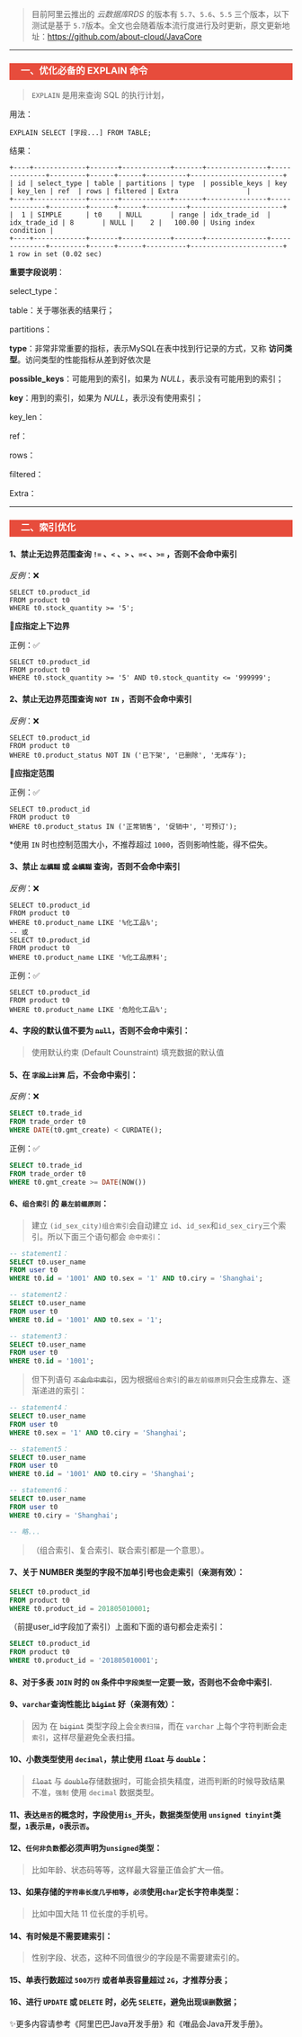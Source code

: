 > 目前阿里云推出的 *云数据库RDS* 的版本有 `5.7`、`5.6`、`5.5` 三个版本，以下测试是基于 `5.7`版本。全文也会随着版本流行度进行及时更新，原文更新地址：https://github.com/about-cloud/JavaCore

---

<h3 style="padding-bottom:6px; padding-left:20px; color:#ffffff; background-color:#E74C3C;">一、优化必备的 EXPLAIN 命令</h3>

> `EXPLAIN`  是用来查询 SQL 的执行计划，

用法：

```mysql
EXPLAIN SELECT [字段...] FROM TABLE;
```

结果：

```mysql
+----+-------------+-------+------------+-------+---------------+--------------+---------+------+------+----------+-----------------------+
| id | select_type | table | partitions | type  | possible_keys | key          | key_len | ref  | rows | filtered | Extra                 |
+----+-------------+-------+------------+-------+---------------+--------------+---------+------+------+----------+-----------------------+
|  1 | SIMPLE      | t0    | NULL       | range | idx_trade_id  | idx_trade_id | 8       | NULL |    2 |   100.00 | Using index condition |
+----+-------------+-------+------------+-------+---------------+--------------+---------+------+------+----------+-----------------------+
1 row in set (0.02 sec)
```

**重要字段说明**：

select_type：

table：关于哪张表的结果行；

partitions：

**type**：非常非常重要的指标，表示MySQL在表中找到行记录的方式，又称 **访问类型**。访问类型的性能指标从差到好依次是

**possible_keys**：可能用到的索引，如果为 *NULL*，表示没有可能用到的索引；

**key**：用到的索引，如果为 *NULL*，表示没有使用索引；

key_len：

ref：

rows：

filtered：

Extra：



---

<h3 style="padding-bottom:6px; padding-left:20px; color:#ffffff; background-color:#E74C3C;">二、索引优化</h3>

#### 1、禁止无边界范围查询 `!=` 、`<`  、`>` 、`=<` 、`>=` ，否则不会命中索引

*反例*：:x:

```mysql
SELECT t0.product_id
FROM product t0
WHERE t0.stock_quantity >= '5';
```

:pushpin:**应指定上下边界**

正例：:white_check_mark:

```mysql
SELECT t0.product_id
FROM product t0
WHERE t0.stock_quantity >= '5' AND t0.stock_quantity <= '999999';
```



#### 2、禁止无边界范围查询 `NOT IN`  ，否则不会命中索引

*反例*：❌

```mysql
SELECT t0.product_id
FROM product t0
WHERE t0.product_status NOT IN ('已下架', '已删除', '无库存');
```

📌**应指定范围**

正例：✅

```mysql
SELECT t0.product_id
FROM product t0
WHERE t0.product_status IN ('正常销售', '促销中', '可预订');
```

*使用 `IN` 时也控制范围大小，不推荐超过 `1000`，否则影响性能，得不偿失。



#### 3、禁止 ~~`左模糊`~~ 或 ~~`全模糊`~~ 查询，否则不会命中索引

*反例*：❌

```mysql
SELECT t0.product_id
FROM product t0
WHERE t0.product_name LIKE '%化工品%';
-- 或
SELECT t0.product_id
FROM product t0
WHERE t0.product_name LIKE '%化工品原料';
```

正例：✅

```mysql
SELECT t0.product_id
FROM product t0
WHERE t0.product_name LIKE '危险化工品%';
```



#### 4、字段的默认值不要为 ~~`null`~~，否则不会命中索引：
> 使用默认约束 (Default Counstraint) 填充数据的默认值



#### 5、在 ~~`字段上计算`~~ 后，不会命中索引：

*反例*：❌

```sql
SELECT t0.trade_id
FROM trade_order t0
WHERE DATE(t0.gmt_create) < CURDATE();
```
正例：✅
```sql
SELECT t0.trade_id
FROM trade_order t0
WHERE t0.gmt_create >= DATE(NOW())
```



#### 6、`组合索引` 的 `最左前缀原则`：



> 建立 `(id_sex_city)组合索引`会自动建立 `id`、`id_sex`和`id_sex_ciry`三个索引。所以下面三个语句都会 `命中索引`：

```sql
-- statement1：
SELECT t0.user_name
FROM user t0
WHERE t0.id = '1001' AND t0.sex = '1' AND t0.ciry = 'Shanghai';

-- statement2：
SELECT t0.user_name
FROM user t0
WHERE t0.id = '1001' AND t0.sex = '1';

-- statement3：
SELECT t0.user_name
FROM user t0
WHERE t0.id = '1001';
```

> 但下列语句 ~~`不会命中索引`~~，因为根据`组合索引`的`最左前缀原则`只会生成靠左、逐渐递进的索引：

```sql
-- statement4：
SELECT t0.user_name
FROM user t0
WHERE t0.sex = '1' AND t0.ciry = 'Shanghai';

-- statement5：
SELECT t0.user_name
FROM user t0
WHERE t0.id = '1001' AND t0.ciry = 'Shanghai';

-- statement6：
SELECT t0.user_name
FROM user t0
WHERE t0.ciry = 'Shanghai';

-- 略...
```

> （组合索引、复合索引、联合索引都是一个意思）。



#### 7、关于 NUMBER 类型的字段不加单引号也会走索引（亲测有效）：

```sql
SELECT t0.product_id
FROM product t0
WHERE t0.product_id = 201805010001;
```

（前提user_id字段加了索引）上面和下面的语句都会走索引：

```sql
SELECT t0.product_id
FROM product t0
WHERE t0.product_id = '201805010001';
```



#### 8、对于多表 `JOIN` 时的 `ON` 条件中`字段类型`一定要一致，否则也不会命中索引.



#### 9、`varchar`查询性能比 ~~`bigint`~~ 好（亲测有效）：

> 因为 在 ~~`bigint`~~ 类型字段上会`全表扫描`，而在 `varchar` 上每个字符判断会走`索引`，这样尽量避免全表扫描。



#### 10、小数类型使用 `decimal`，禁止使用 ~~`float`~~ 与 ~~`double`~~： 
> ~~`float`~~ 与 ~~`double`~~存储数据时，可能会损失精度，进而判断的时候导致结果不准，`强制` 使用 `decimal` 数据类型。



#### 11、表达`是否`的概念时，字段使用`is_`开头，数据类型使用 `unsigned tinyint`类型，`1`表示`是`，`0`表示`否`。



#### 12、`任何非负数`都必须声明为`unsigned`类型：
> 比如年龄、状态码等等，这样最大容量正值会扩大一倍。



#### 13、如果存储的`字符串长度几乎相等`，`必须`使用`char`定长字符串类型：
> 比如中国大陆 11 位长度的手机号。



#### 14、有时候是不需要建索引：
> 性别字段、状态，这种不同值很少的字段是不需要建索引的。



#### 15、单表行数超过 `500万行` 或者单表容量超过 `2G`，才推荐分表；



#### 16、进行 `UPDATE` 或 `DELETE` 时，必先 `SELETE`，避免出现`误删`数据；



:sparkles:更多内容请参考《阿里巴巴Java开发手册》和《唯品会Java开发手册》。

##### 